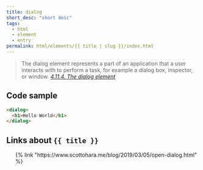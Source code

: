 ```yaml
---
title: dialog
short_desc: "short desc"
tags:
  - html
  - element
  - entry
permalink: html/elements/{{ title | slug }}/index.html
---
```


<blockquote>The dialog element represents a part of an application that a user interacts with to perform a task, for example a dialog box, inspector, or window.
<cite><a href="https://www.w3.org/TR/html52/single-page.html#the-dialog-element">4.11.4. The dialog element</a></cite>
</blockquote>

<h2><span>Code sample</span></h2>

```html
<dialog>
  <h1>Hello World</h1>
</dialog>
```

<h2><span>Links about <code>{{ title }}</code></span></h2>

<ol class="bookmarks">
  {% link "https://www.scottohara.me/blog/2019/03/05/open-dialog.html" %}
</ol>
